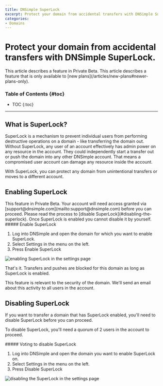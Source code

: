```yaml
---
title: DNSimple SuperLock
excerpt: Protect your domain from accidental transfers with DNSimple SuperLock.
categories:
- Domains
---
```


# Protect your domain from accidental transfers with DNSimple SuperLock.

<info>
This article describes a feature in Private Beta.
</info>

<info>
This article describes a feature that is only available to [new plans](/articles/new-plans#newer-plans-only).
</info>

### Table of Contents {#toc}

* TOC
{:toc}

---

## What is SuperLock?
SuperLock is a mechanism to prevent individual users from performing destructive operations on a domain - like transferring the domain out. Without SuperLock, any user of an account effectively has admin power on any resource in the account. They could independently start a transfer out or push the domain into any other DNSimple account. That means a compromised user account can damage any resource inside the account.

With SuperLock, you can protect any domain from unintentional transfers or moves to a different account.

## Enabling SuperLock

<info>
This feature in Private Beta. Your account will need access granted via [support@dnsimple.com](mailto:support@dnsimple.com) before you can proceed.
</info>

<warning>
Please read the process to [disable SuperLock](#disabling-the-superlock). Once SuperLock is enabled you cannot disable it by yourself.
</warning>


<div class="section-steps" markdown="1">
##### Enable SuperLock

1. Log into DNSimple and open the domain for which you want to enable SuperLock.
1. Select <label>Settings</label> in the menu on the left.
1. Press <label>Enable SuperLock</label>
</div>

![enabling SuperLock in the settings page](/files/superlock-not-enabled.png)

That's it. Transfers and pushes are blocked for this domain as long as SuperLock is enabled.

This feature is relevant to the security of the domain. We'll send an email about this activity to all users in the account.

## Disabling SuperLock
If you want to transfer a domain that has SuperLock enabled, you'll need to disable SuperLock before you can proceed.

To disable SuperLock, you'll need a quorum of 2 users in the account to proceed.

<div class="section-steps" markdown="1">
##### Voting to disable SuperLock

1. Log into DNSimple and open the domain you want to enable SuperLock on.
1. Select <label>Settings</label> in the menu on the left.
1. Press <label>Disable SuperLock</label>
</div>

![disabling the SuperLock in the settings page](/files/superlock-voted.png)
